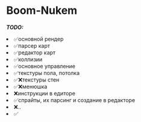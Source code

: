 # Boom-Nukem

***TODO:***
<li> 
✅основной рендер
<li> 
✅парсер карт
<li> 
✅редактор карт
<li> 
✅коллизии
<li> 
✅основное управление
<li> 
✅текстуры пола, потолка
<li> 
✅❌текстуры стен
<li> 
✅❌менюшка
<li> 
❌инструкции в едиторе
<li> 
✅спрайты, их парсинг и создание в редакторе
<li> 
❌..
<li> 
✅
